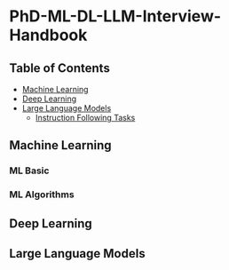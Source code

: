 # PhD-ML-DL-LLM-Interview-Handbook

## Table of Contents

- [Machine Learning](#Machine-Learning)
- [Deep Learning](#Deep-Learning-Breadth)
- [Large Language Models](#Large-Language-Models)
    - [Instruction Following Tasks](#instruction-following-tasks)

 




## Machine Learning

### ML Basic

### ML Algorithms


## Deep Learning 

## Large Language Models
